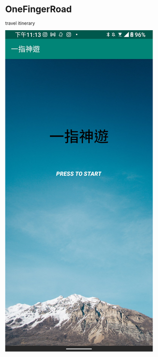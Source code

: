 # OneFingerRoad
travel  itinerary

![image](https://github.com/cleancode00/OneFingerRoad/blob/main/Screenshot_20221129-231358614.jpg)
